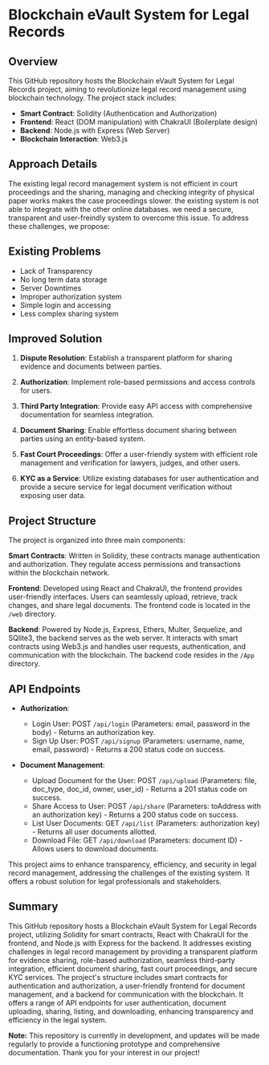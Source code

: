 # Blockchain eVault System for Legal Records

## Overview

This GitHub repository hosts the Blockchain eVault System for Legal Records project, aiming to revolutionize legal record management using blockchain technology. The project stack includes:

- **Smart Contract**: Solidity (Authentication and Authorization)
- **Frontend**: React (DOM manipulation) with ChakraUI (Boilerplate design)
- **Backend**: Node.js with Express (Web Server)
- **Blockchain Interaction**: Web3.js

## Approach Details

The existing legal record management system is not efficient in court proceedings and the sharing, managing and checking integrity of physical paper works makes the case proceedings slower. the existing system is not able to integrate with the other online databases. we need a secure, transparent and user-freindly system to overcome this issue. To address these challenges, we propose:

## Existing Problems
-	Lack of Transparency
-	No long term data storage
-	Server Downtimes
-	Improper authorization system
-	Simple login and accessing
-	Less complex sharing system

## Improved Solution

1. **Dispute Resolution**: Establish a transparent platform for sharing evidence and documents between parties.

2. **Authorization**: Implement role-based permissions and access controls for users.

3. **Third Party Integration**: Provide easy API access with comprehensive documentation for seamless integration.

4. **Document Sharing**: Enable effortless document sharing between parties using an entity-based system.

5. **Fast Court Proceedings**: Offer a user-friendly system with efficient role management and verification for lawyers, judges, and other users.

6. **KYC as a Service**: Utilize existing databases for user authentication and provide a secure service for legal document verification without exposing user data.

## Project Structure

The project is organized into three main components:

**Smart Contracts**: Written in Solidity, these contracts manage authentication and authorization. They regulate access permissions and transactions within the blockchain network.

**Frontend**: Developed using React and ChakraUI, the frontend provides user-friendly interfaces. Users can seamlessly upload, retrieve, track changes, and share legal documents. The frontend code is located in the `/web` directory.

**Backend**: Powered by Node.js, Express, Ethers, Multer, Sequelize, and SQlite3, the backend serves as the web server. It interacts with smart contracts using Web3.js and handles user requests, authentication, and communication with the blockchain. The backend code resides in the `/App` directory.

## API Endpoints

- **Authorization**:
  - Login User: POST `/api/login` (Parameters: email, password in the body) - Returns an authorization key.
  - Sign Up User: POST `/api/signup` (Parameters: username, name, email, password) - Returns a 200 status code on success.

- **Document Management**:
  - Upload Document for the User: POST `/api/upload` (Parameters: file, doc_type, doc_id, owner, user_id) - Returns a 201 status code on success.
  - Share Access to User: POST `/api/share` (Parameters: toAddress with an authorization key) - Returns a 200 status code on success.
  - List User Documents: GET `/api/list` (Parameters: authorization key) - Returns all user documents allotted.
  - Download File: GET `/api/download` (Parameters: document ID) - Allows users to download documents.

This project aims to enhance transparency, efficiency, and security in legal record management, addressing the challenges of the existing system. It offers a robust solution for legal professionals and stakeholders.

## Summary

This GitHub repository hosts a Blockchain eVault System for Legal Records project, utilizing Solidity for smart contracts, React with ChakraUI for the frontend, and Node.js with Express for the backend. It addresses existing challenges in legal record management by providing a transparent platform for evidence sharing, role-based authorization, seamless third-party integration, efficient document sharing, fast court proceedings, and secure KYC services. The project's structure includes smart contracts for authentication and authorization, a user-friendly frontend for document management, and a backend for communication with the blockchain. It offers a range of API endpoints for user authentication, document uploading, sharing, listing, and downloading, enhancing transparency and efficiency in the legal system.

**Note:** This repository is currently in development, and updates will be made regularly to provide a functioning prototype and comprehensive documentation. Thank you for your interest in our project!
